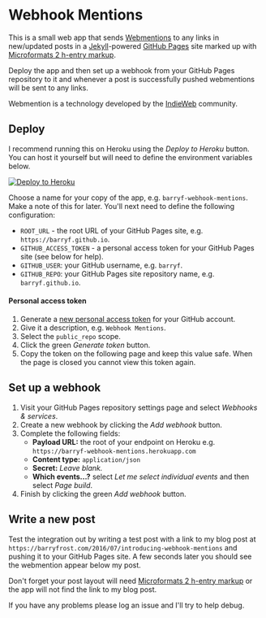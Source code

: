 # Webhook Mentions

This is a small web app that sends [Webmentions](http://webmention.net) to any links in new/updated posts in a [Jekyll](https://jekyllrb.com)-powered [GitHub Pages](https://pages.github.com) site marked up with [Microformats 2 h-entry markup](http://microformats.org/wiki/microformats2#h-entry).

Deploy the app and then set up a webhook from your GitHub Pages repository to it and whenever a post is successfully pushed webmentions will be sent to any links.

Webmention is a technology developed by the [IndieWeb](https://indieweb.org) community.

## Deploy

I recommend running this on Heroku using the _Deploy to Heroku_ button. You can host it yourself but will need to define the environment variables below.

[![Deploy to Heroku](https://www.herokucdn.com/deploy/button.svg)](https://heroku.com/deploy??template=https://github.com/barryf/webhook-mentions)

Choose a name for your copy of the app, e.g. `barryf-webhook-mentions`. Make a note of this for later. You'll next need to define the following configuration:

- `ROOT_URL` - the root URL of your GitHub Pages site, e.g. `https://barryf.github.io`.
- `GITHUB_ACCESS_TOKEN` - a personal access token for your GitHub Pages site (see below for help).
- `GITHUB_USER`: your GitHub username, e.g. `barryf`.
- `GITHUB_REPO`: your GitHub Pages site repository name, e.g. `barryf.github.io`.

#### Personal access token

1. Generate a [new personal access token](https://github.com/settings/tokens/new) for your GitHub account.
2. Give it a description, e.g. `Webhook Mentions`.
3. Select the `public_repo` scope.
4. Click the green _Generate token_ button.
5. Copy the token on the following page and keep this value safe. When the page is closed you cannot view this token again.

## Set up a webhook

1. Visit your GitHub Pages repository settings page and select _Webhooks & services_.
2. Create a new webhook by clicking the _Add webhook_ button.
3. Complete the following fields:
    - **Payload URL:** the root of your endpoint on Heroku e.g. `https://barryf-webhook-mentions.herokuapp.com`
    - **Content type:** `application/json`
    - **Secret:** _Leave blank._
    - **Which events...?** select _Let me select individual events_ and then select _Page build_.
4. Finish by clicking the green _Add webhook_ button.

## Write a new post

Test the integration out by writing a test post with a link to my blog post at `https://barryfrost.com/2016/07/introducing-webhook-mentions` and pushing it to your GitHub Pages site. A few seconds later you should see the webmention appear below my post.

Don't forget your post layout will need [Microformats 2 h-entry markup](http://microformats.org/wiki/microformats2#h-entry) or the app will not find the link to my blog post.

If you have any problems please log an issue and I'll try to help debug.